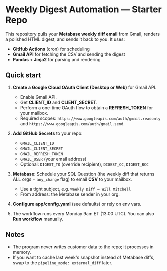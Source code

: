 # Weekly Digest Automation — Starter Repo

This repository pulls your **Metabase weekly diff email** from Gmail, renders a polished HTML digest, and sends it back to you. It uses:
- **GitHub Actions** (cron) for scheduling
- **Gmail API** for fetching the CSV and sending the digest
- **Pandas + Jinja2** for parsing and rendering

## Quick start

1. **Create a Google Cloud OAuth Client (Desktop or Web)** for Gmail API.
   - Enable Gmail API.
   - Get **CLIENT_ID** and **CLIENT_SECRET**.
   - Perform a one-time OAuth flow to obtain a **REFRESH_TOKEN** for your mailbox.
   - Required scopes: `https://www.googleapis.com/auth/gmail.readonly` and `https://www.googleapis.com/auth/gmail.send`.

2. **Add GitHub Secrets** to your repo:
   - `GMAIL_CLIENT_ID`
   - `GMAIL_CLIENT_SECRET`
   - `GMAIL_REFRESH_TOKEN`
   - `GMAIL_USER` (your email address)
   - Optional: `DIGEST_TO` (override recipient), `DIGEST_CC`, `DIGEST_BCC`

3. **Metabase**: Schedule your SQL Question (the weekly diff that returns ALL orgs + `any_change` flag) to email **CSV** to your mailbox.
   - Use a tight subject, e.g. `Weekly Diff — Will Mitchell`
   - From address: the Metabase sender in your org.

4. **Configure app/config.yaml** (see defaults) or rely on env vars.

5. The workflow runs every Monday 9am ET (13:00 UTC). You can also **Run workflow** manually.

## Notes
- The program never writes customer data to the repo; it processes in memory.
- If you want to cache last week's snapshot instead of Metabase diffs, swap to the `pipeline_mode: external_diff` later.
